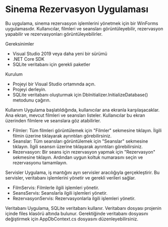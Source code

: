 # Sinema Rezervasyon Uygulaması

Bu uygulama, sinema rezervasyon işlemlerini yönetmek için bir WinForms uygulamasıdır. Kullanıcılar, filmleri ve seansları görüntüleyebilir, rezervasyon yapabilir ve rezervasyonları görüntüleyebilirler.



Gereksinimler
- Visual Studio 2019 veya daha yeni bir sürümü
- .NET Core SDK
- SQLite veritabanı için gerekli paketler

  
Kurulum
- Projeyi bir Visual Studio ortamında açın.
- Projeyi derleyin.
- SQLite veritabanı oluşturmak için DbInitializer.InitializeDatabase() metodunu çağırın.

  
Kullanım
Uygulama başlatıldığında, kullanıcılar ana ekranla karşılaşacaklar. Ana ekran, mevcut filmleri ve seansları listeler. Kullanıcılar bu ekran üzerinden filmlere ve seanslara göz atabilirler.

- Filmler: Tüm filmleri görüntülemek için "Filmler" sekmesine tıklayın. İlgili filmin üzerine tıklayarak ayrıntıları görebilirsiniz.
- Seanslar: Tüm seansları görüntülemek için "Seanslar" sekmesine tıklayın. İlgili seansın üzerine tıklayarak ayrıntıları görebilirsiniz.
- Rezervasyon: Bir seans için rezervasyon yapmak için "Rezervasyon" sekmesine tıklayın. Ardından uygun koltuk numarasını seçin ve rezervasyonu tamamlayın.

  
Servisler
Uygulama, iş mantığını ayrı servisler aracılığıyla gerçekleştirir. Bu servisler, veritabanı işlemlerini yönetir ve gerekli verileri sağlar.

- FilmServis: Filmlerle ilgili işlemleri yönetir.
- SeansServis: Seanslarla ilgili işlemleri yönetir.
- RezervasyonServis: Rezervasyonlarla ilgili işlemleri yönetir.

  
Veritabanı
Uygulama, SQLite veritabanı kullanır. Veritabanı dosyası projenin içinde files klasörü altında bulunur. Gerektiğinde veritabanı dosyasını değiştirmek için AppDbContext.cs dosyasını düzenleyebilirsiniz. 

